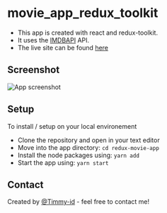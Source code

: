 ﻿# movie_app_redux_toolkit
* This app is created with react and redux-toolkit. 
* It uses the [IMDBAPI](https://omdbapi.com/) API.
* The live site can be found [here](https://movie-app-redux-toolkit.netlify.app/)

## Screenshot
![App screenshot](https://res.cloudinary.com/timmix95/image/upload/v1646342086/movie-app_gisjb1.png)

## Setup
To install / setup on your local environement
* Clone the repository and open in your text editor
* Move into the app directory:
`cd redux-movie-app`
* Install the node packages using:
`yarn add`
* Start the app using:
`yarn start`

## Contact
Created by [@Timmy-id](https://www.github.com/) - feel free to contact me!
